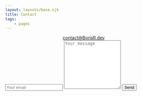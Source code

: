 ```yaml
---
layout: layouts/base.njk
title: Contact
tags: 
    - pages
---
```


<center><a href="mailto:contact@BorisR.dev">contact@BorisR.dev</a></center>

<form id="contactform" method="POST" action="https://formspree.io/contact@borisr.dev">
  <input type="email" name="email" placeholder="Your email">
  <textarea rows="10" name="message" placeholder="Your message"></textarea>
  <button type="submit">Send</button>
</form>

<link rel="stylesheet" type="text/css" href="/css/hidesubnav.css">
